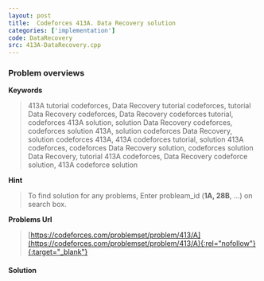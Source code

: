 ```yaml
---
layout: post
title:  Codeforces 413A. Data Recovery solution
categories: ['implementation']
code: DataRecovery
src: 413A-DataRecovery.cpp
---
```

### **Problem overviews**

**Keywords**
> 413A tutorial codeforces, Data Recovery tutorial codeforces, tutorial Data Recovery codeforces, Data Recovery codeforces tutorial, codeforces 413A solution, solution Data Recovery codeforces, codeforces solution 413A, solution codeforces Data Recovery, solution codeforces 413A, 413A codeforces tutorial, solution 413A codeforces, codeforces Data Recovery solution, codeforces solution Data Recovery, tutorial 413A codeforces, Data Recovery codeforce solution, 413A codeforce solution

**Hint**
> To find solution for any problems, Enter probleam_id (**1A, 28B**, ...) on search box. 

**Problems Url**
> [https://codeforces.com/problemset/problem/413/A](https://codeforces.com/problemset/problem/413/A){:rel="nofollow"}{:target="_blank"}

#### **Solution**



